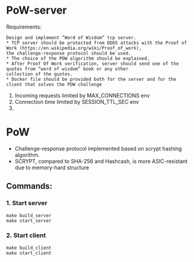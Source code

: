 # PoW-server

Requirements:
````
Design and implement “Word of Wisdom” tcp server.
* TCP server should be protected from DDOS attacks with the Proof of Work (https://en.wikipedia.org/wiki/Proof_of_work),
the challenge-response protocol should be used.
* The choice of the POW algorithm should be explained.
* After Proof Of Work verification, server should send one of the quotes from “word of wisdom” book or any other
collection of the quotes.
* Docker file should be provided both for the server and for the client that solves the POW challenge
````

1. Incoming requests limited by MAX_CONNECTIONS env
2. Connection time limited by SESSION_TTL_SEC env
3. 


# PoW

- Challenge-response protocol implemented based on scrypt hashing algorithm.
- SCRYPT, compared to SHA-256 and Hashcash, is more ASIC-resistant due to memory-hard structure


## Commands:

### 1. Start server
````
make build_server
make start_server
````

### 2. Start client
````
make build_client
make start_client
````
